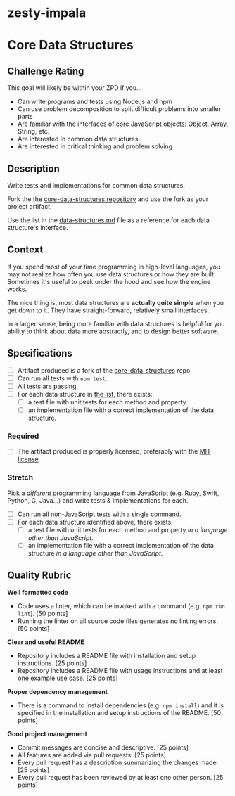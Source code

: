 # zesty-impala

# Core Data Structures

## Challenge Rating

This goal will likely be within your ZPD if you...

- Can write programs and tests using Node.js and npm
- Can use problem decomposition to split difficult problems into smaller parts
- Are familiar with the interfaces of core JavaScript objects: Object, Array, String, etc.
- Are interested in common data structures
- Are interested in critical thinking and problem solving

## Description

Write tests and implementations for common data structures.

Fork the the [core-data-structures repository][core-data-structures] and use the fork as your project artifact.

Use the list in the [data-structures.md][list-ds] file as a reference for each data structure's interface.

## Context

If you spend most of your time programming in high-level languages, you may not realize how often you use data structures or how they are built. Sometimes it's useful to peek under the hood and see how the engine works.

The nice thing is, most data structures are **actually quite simple** when you get down to it. They have straight-forward, relatively small interfaces.

In a larger sense, being more familiar with data structures is helpful for you ability to think about data more abstractly, and to design better software.

## Specifications

- [ ] Artifact produced is a fork of the [core-data-structures][core-data-structures] repo.
- [ ] Can run all tests with `npm test`.
- [ ] All tests are passing.
- [ ] For each data structure in [the list][list-ds], there exists:
  - [ ] a test file with unit tests for each method and property.
  - [ ] an implementation file with a correct implementation of the data structure.

### Required

- [ ] The artifact produced is properly licensed, preferably with the [MIT license][mit-license].

### Stretch

Pick a _different_ programming language from JavaScript (e.g. Ruby, Swift, Python, C, Java...) and write tests & implementations for each.

- [ ] Can run all non-JavaScript tests with a single command.
- [ ] For each data structure identified above, there exists:
  - [ ] a test file with unit tests for each method and property _in a language other than JavaScript_.
  - [ ] an implementation file with a correct implementation of the data structure _in a language other than JavaScript_.

## Quality Rubric

**Well formatted code**
- Code uses a linter, which can be invoked with a command (e.g. `npm run lint`). [50 points]
- Running the linter on all source code files generates no linting errors. [50 points]

**Clear and useful README**
- Repository includes a README file with installation and setup instructions. [25 points]
- Repository includes a README file with usage instructions and at least one example use case. [25 points]

**Proper dependency management**
- There is a command to install dependencies (e.g. `npm install`) and it is specified in the installation and setup instructions of the README. [50 points]

**Good project management**
- Commit messages are concise and descriptive. [25 points]
- All features are added via pull requests. [25 points]
- Every pull request has a description summarizing the changes made. [25 points]
- Every pull request has been reviewed by at least one other person. [25 points]

[mit-license]: https://opensource.org/licenses/MIT
[core-data-structures]: https://github.com/GuildCrafts/core-data-structures
[list-ds]: https://github.com/GuildCrafts/core-data-structures/blob/master/data-structures.md
